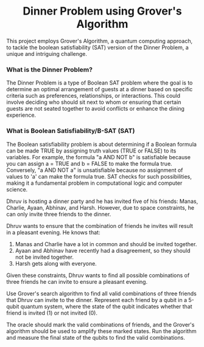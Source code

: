 <h1 align="center">Dinner Problem using Grover's Algorithm</h1>

This project employs Grover's Algorithm, a quantum computing approach, to tackle the boolean satisfiability (SAT) version of the Dinner Problem, a unique and intriguing challenge.

### What is the Dinner Problem?

The Dinner Problem is a type of Boolean SAT problem where the goal is to determine an optimal arrangement of guests at a dinner based on specific criteria such as preferences, relationships, or interactions. This could involve deciding who should sit next to whom or ensuring that certain guests are not seated together to avoid conflicts or enhance the dining experience.

### What is Boolean Satisfiability/B-SAT (SAT)

The Boolean satisfiability problem is about determining if a Boolean formula can be made TRUE by assigning truth values (TRUE or FALSE) to its variables. For example, the formula "a AND NOT b" is satisfiable because you can assign a = TRUE and b = FALSE to make the formula true. Conversely, "a AND NOT a" is unsatisfiable because no assignment of values to 'a' can make the formula true. SAT checks for such possibilities, making it a fundamental problem in computational logic and computer science.

Dhruv is hosting a dinner party and he has invited five of his friends: Manas, Charlie, Ayaan, Abhinav, and Harsh. However, due to space constraints, he can only invite three friends to the dinner. 

Dhruv wants to ensure that the combination of friends he invites will result in a pleasant evening. He knows that:

1. Manas and Charlie have a lot in common and should be invited together.
2. Ayaan and Abhinav have recently had a disagreement, so they should not be invited together.
3. Harsh gets along with everyone.

Given these constraints, Dhruv wants to find all possible combinations of three friends he can invite to ensure a pleasant evening. 

Use Grover's search algorithm to find all valid combinations of three friends that Dhruv can invite to the dinner. Represent each friend by a qubit in a 5-qubit quantum system, where the state of the qubit indicates whether that friend is invited (1) or not invited (0). 

The oracle should mark the valid combinations of friends, and the Grover's algorithm should be used to amplify these marked states. Run the algorithm and measure the final state of the qubits to find the valid combinations.
